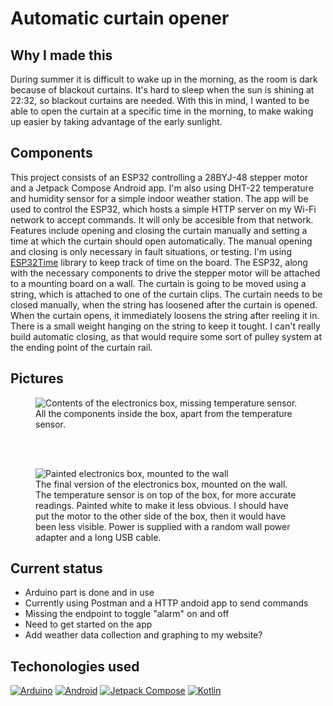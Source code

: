 # Automatic curtain opener

## Why I made this
During summer it is difficult to wake up in the morning, as the room is dark because of blackout curtains. It's hard to sleep when the sun is shining at 22:32, so blackout curtains are needed. With this in mind, I wanted to be able to open the curtain at a specific time in the morning, to make waking up easier by taking advantage of the early sunlight.

## Components
This project consists of an ESP32 controlling a 28BYJ-48 stepper motor and a Jetpack Compose Android app. I'm also using DHT-22 temperature and humidity sensor for a simple indoor weather station. The app will be used to control the ESP32, which hosts a simple HTTP server on my Wi-Fi network to accept commands. It will only be accesible from that network. Features include opening and closing the curtain manually and setting a time at which the curtain should open automatically. The manual opening and closing is only necessary in fault situations, or testing. I'm using [ESP32Time](https://github.com/fbiego/ESP32Time) library to keep track of time on the board. The ESP32, along with the necessary components to drive the stepper motor will be attached to a mounting board on a wall. The curtain is going to be moved using a string, which is attached to one of the curtain clips. The curtain needs to be closed manually, when the string has loosened after the curtain is opened. When the curtain opens, it immediately loosens the string after reeling it in. There is a small weight hanging on the string to keep it tought. I can't really build automatic closing, as that would require some sort of pulley system at the ending point of the curtain rail.

## Pictures

<figure>
    <img src="https://github.com/user-attachments/assets/c2759542-a949-4fa3-a3d4-4571ba6a7316"
         alt="Contents of the electronics box, missing temperature sensor."
    >
    <figcaption>All the components inside the box, apart from the temperature sensor.</figcaption>
</figure>

<br>
<br>


<figure>
    <img src="https://github.com/user-attachments/assets/997d62b1-b411-4a92-af57-61ae990d37c8"
         alt="Painted electronics box, mounted to the wall"
    >
    <figcaption>The final version of the electronics box, mounted on the wall. The temperature sensor is on top of the box, for more accurate readings. Painted white to make it less obvious. I should have put the motor to the other side of the box, then it would have been less visible. Power is supplied with a random wall power adapter and a long USB cable.</figcaption>
</figure>


## Current status
- Arduino part is done and in use
- Currently using Postman and a HTTP andoid app to send commands
- Missing the endpoint to toggle "alarm" on and off
- Need to get started on the app
- Add weather data collection and graphing to my website?

## Techonologies used

[![Arduino](https://img.shields.io/badge/Arduino-00979D?style=for-the-badge&logo=arduino&logoColor=white)](https://www.arduino.cc/)
[![Android](https://img.shields.io/badge/Android-3DDC84?style=for-the-badge&logo=android&logoColor=white)](https://developer.android.com/)
[![Jetpack Compose](https://img.shields.io/badge/Jetpack%20Compose-4285F4?style=for-the-badge&logo=android&logoColor=white)](https://developer.android.com/jetpack/compose)
[![Kotlin](https://img.shields.io/badge/Kotlin-0095D5?style=for-the-badge&logo=kotlin&logoColor=white)](https://kotlinlang.org/)
